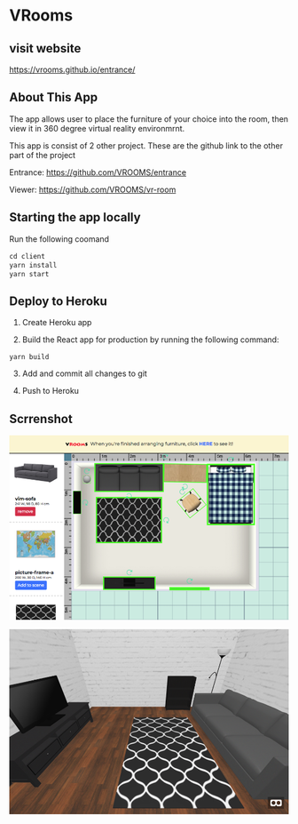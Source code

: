 # VRooms

## visit website

https://vrooms.github.io/entrance/

## About This App

The app allows user to place the furniture of your choice into the room,
then view it in 360 degree virtual reality environmrnt.

This app is consist of 2 other project.
These are the github link to the other part of the project

Entrance: https://github.com/VROOMS/entrance

Viewer: https://github.com/VROOMS/vr-room

## Starting the app locally

Run the following coomand

```
cd client
yarn install
yarn start
```

## Deploy to Heroku

1. Create Heroku app

2. Build the React app for production by running the following command:

```
yarn build
```

3. Add and commit all changes to git

4. Push to Heroku

## Scrrenshot

![website img](https://github.com/VROOMS/frameYourRoom/blob/master/screenshot/screenshot1.png)

![website img](https://github.com/VROOMS/frameYourRoom/blob/master/screenshot/screenshot2.png)